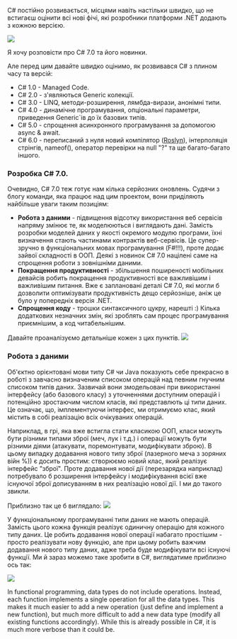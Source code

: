 ﻿C# постійно розвивається, місцями навіть настільки швидко, що не встигаєш оцінити всі нові фічі, які розробники платформи .NET додають з кожною версією. 

<img src="https://tproger2.azureedge.net/wp-content/uploads/2016/11/sharp-min.png"/>

Я хочу розповісти про C# 7.0 та його новинки. 

Але перед цим давайте швидко оцінимо, як розвивався C# з плином часу та версій:

<ul>
<li>C# 1.0 - Managed Code.</li>
<li>C# 2.0 - з'являються Generic колекції.</li>
<li>C# 3.0 - LINQ, методи-розширення, лямбда-вирази, анонімні типи.</li>
<li>C# 4.0 - динамічне програмування, опціональні параметри, приведення Generic`ів до їх базових типів.</li>
<li>C# 5.0 - спрощення асинхронного програмування за допомогою async & await.</li>
<li>C# 6.0 - переписаний з нуля новий компілятор (<a target = "_blank" href = "https://github.com/dotnet/roslyn">Roslyn</a>), інтерполяція 
стрінгів, nameof(), оператор перевірки на null "?" та ще багато-багато іншого.</li>
</ul>

### Розробка C# 7.0.

Очевидно, C# 7.0 теж готує нам кілька серйозних оновлень. Судячи з блогу команди, яка працює над цим проектом, вони приділяють найбільше уваги таким позиціям:
<ul>
<li><b>Робота з даними</b> - підвищення відсотку використання веб сервісів напряму змінює те, як моделюються і виглядають дані. Замість розробки моделей даних у якості окремого модулю програми, їхні визначення стають частинами контрактів веб-сервісів. Це супер-зручно в функціональних мовах програмування (F#!!!), проте додає зайвої складності в ООП. Деякі з новинок C# 7.0 націлені саме на спрощення роботи з зовнішніми даними.</li>
<li><b>Покращення продуктивності</b> - збільшення поширеності мобільних девайсів робить покращення продуктивності все важливішим і важливішим питання. Вже є заплановані деталі C# 7.0, які могли б дозволити оптимізувати продуктивність дещо серйозніше, аніж це було у попередніх версія .NET. </li>

<li><b>Спрощення коду</b> - трошки синтаксичного цукру, нарешті :) Кілька додаткових незначних змін, які зроблять сам процес програмування приємнішим, а код читабельнішим.</li>
</ul> 
Давайте проаналізуємо детальніше кожен з цих пунктів.

<img src = "https://media.giphy.com/media/iEivb6DyFoJJm/giphy-facebook_s.jpg">


### Робота з даними

Об'єктно орієнтовані мови типу C# чи Java показують себе прекрасно в роботі з завчасно визначеним списоком операцій над певним гнучним списоком типів даних. Зазвичай вони змодельовані при використанні інтерфейсу (або базового класу) з уточненнями доступним операцій і потенційно зростаючим числом класів, які представлють ці типи даних. Це означає, що, імплементуючи інтерфес, ми отримуємо клас, який містить в собі реалізацію всіх очікуваних операцій. 

Наприклад, в грі, яка вже встигла стати класикою ООП, класи можуть бути різними типами зброї (меч, лук і т.д.) і операції можуть бути різними діями (атакувати, поремонтувати, модифікувати зброю). В цьому випадку додавання нового типу зброї (лазерного меча з зоряних війн %)) є досить простим: створюємо новий клас, який реалізує інтерфейс "зброї". Проте додавання нової дії (перезарядка наприклад) потребувало б розширення інтерфейсу і модифікування всієї вже існуючої зброї дописуванням в них реалізацію нової дії. І ми до такого звикли. 

Приблизно так це б виглядало:
<img src = "http://joxi.ru/Vm6zNKJCJWEGmZ.png"/>

У функціональному програмуванні типи даних не мають операцій. Замість цього кожна функція реалізує одиничну операцію для кожного типу даних. Це робить додавання нової операції набагато простішим - просто реалізувати нову функцію, але при цьому робить важчим додавання нового типу даних, адже треба буде модифікувати всі існуючі функції. Ми й зараз можемо таке зробити в C#, виглядатиме приблизно ось так:

<img src = "http://joxi.ru/KAxX1pPCOGQvA8.png">

In functional programming, data types do not include operations. Instead, each function implements a single operation for all the data types. This makes it much easier to add a new operation (just define and implement a new function), but much more difficult to add a new data type (modify all existing functions accordingly). While this is already possible in C#, it is much more verbose than it could be.